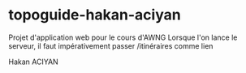# topoguide-hakan-aciyan

Projet d'application web pour le cours d'AWNG
Lorsque l'on lance le serveur, il faut impérativement passer /itinéraires comme lien 

Hakan ACIYAN